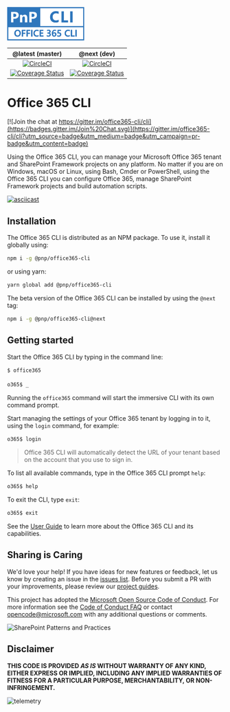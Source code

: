 <img src="./docs/manual/docs/images/pnp-office365-cli-blue.svg" alt="Office 365 CLI" height=78 />

@latest (master) | @next (dev)
:--------------: | :---------:
[![CircleCI](https://circleci.com/gh/pnp/office365-cli/tree/master.svg?style=shield&circle-token=ce99e8046a231e1959248a61e7e32f9ae1abc8cf)](https://circleci.com/gh/pnp/office365-cli/tree/master)|[![CircleCI](https://circleci.com/gh/pnp/office365-cli/tree/dev.svg?style=shield&circle-token=ce99e8046a231e1959248a61e7e32f9ae1abc8cf)](https://circleci.com/gh/pnp/office365-cli/tree/dev)
[![Coverage Status](https://coveralls.io/repos/github/pnp/office365-cli/badge.svg?branch=master)](https://coveralls.io/github/pnp/office365-cli?branch=master)|[![Coverage Status](https://coveralls.io/repos/github/pnp/office365-cli/badge.svg?branch=dev)](https://coveralls.io/github/pnp/office365-cli?branch=dev)

# Office 365 CLI

[![Join the chat at https://gitter.im/office365-cli/cli](https://badges.gitter.im/Join%20Chat.svg)](https://gitter.im/office365-cli/cli?utm_source=badge&utm_medium=badge&utm_campaign=pr-badge&utm_content=badge)

Using the Office 365 CLI, you can manage your Microsoft Office 365 tenant and SharePoint Framework projects on any platform. No matter if you are on Windows, macOS or Linux, using Bash, Cmder or PowerShell, using the Office 365 CLI you can configure Office 365, manage SharePoint Framework projects and build automation scripts.

[![asciicast](https://asciinema.org/a/265151.png)](https://asciinema.org/a/265151)

## Installation

The Office 365 CLI is distributed as an NPM package. To use it, install it globally using:

```sh
npm i -g @pnp/office365-cli
```

or using yarn:

```sh
yarn global add @pnp/office365-cli
```

The beta version of the Office 365 CLI can be installed by using the `@next` tag:

```sh
npm i -g @pnp/office365-cli@next
```

## Getting started

Start the Office 365 CLI by typing in the command line:

```sh
$ office365

o365$ _
```

Running the `office365` command will start the immersive CLI with its own command prompt.

Start managing the settings of your Office 365 tenant by logging in to it, using the `login` command, for example:

```sh
o365$ login
```

> Office 365 CLI will automatically detect the URL of your tenant based on the account that you use to sign in.

To list all available commands, type in the Office 365 CLI prompt `help`:

```sh
o365$ help
```

To exit the CLI, type `exit`:

```sh
o365$ exit
```

See the [User Guide](docs/manual/docs/user-guide/installing-cli.md) to learn more about the Office 365 CLI and its capabilities.

## Sharing is Caring

We'd love your help! If you have ideas for new features or feedback, let us know by creating an issue in the [issues list](https://github.com/pnp/office365-cli/issues). Before you submit a PR with your improvements, please review our [project guides](./docs/guides/index.md).

This project has adopted the [Microsoft Open Source Code of Conduct](https://opensource.microsoft.com/codeofconduct/).
For more information see the [Code of Conduct FAQ](https://opensource.microsoft.com/codeofconduct/faq/) or
contact [opencode@microsoft.com](mailto:opencode@microsoft.com) with any additional questions or comments.

![SharePoint Patterns and Practices](https://devofficecdn.azureedge.net/media/Default/PnP/sppnp.png)

## Disclaimer

**THIS CODE IS PROVIDED *AS IS* WITHOUT WARRANTY OF ANY KIND, EITHER EXPRESS OR IMPLIED, INCLUDING ANY IMPLIED WARRANTIES OF FITNESS FOR A PARTICULAR PURPOSE, MERCHANTABILITY, OR NON-INFRINGEMENT.**

![telemetry](https://telemetry.sharepointpnp.com/office365-cli/readme)